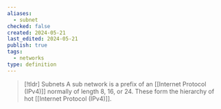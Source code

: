 ```yaml
---
aliases:
  - subnet
checked: false
created: 2024-05-21
last_edited: 2024-05-21
publish: true
tags:
  - networks
type: definition
---
```

>[!tldr] Subnets
> A sub network is a prefix of an [[Internet Protocol (IPv4)]] normally of length 8, 16, or 24. These form the hierarchy of hot [[Internet Protocol (IPv4)]].


